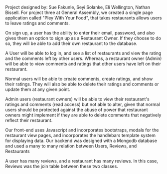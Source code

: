 
Project designed by: Sue Fakunle, Seyi Solanke, Eli Wellington, Nathan Bissell.
For project three at General Assembly, we created a single page application called "Pley With Your Food", that takes restaurants allows users to leave ratings and comments.

On sign up, a user has the ability to enter their email, password, and also gives them an option to sign up as a Restaurant Owner. If they choose to do so, they will be able to add their own restaurant to the database.

A User will be able to log in, and see a list of restaurants and view the rating and the comments left by other users. Whereas, a restaurant owner (Admin) will be able to view comments and ratings that other users have left on their restaurant.

Normal users will be able to create comments, create ratings, and show their ratings. They will also be able to delete their ratings and comments or update them at any given point.

Admin users (restaurant owners) will be able to view their restaurant's ratings and comments (read access) but not able to alter, given that normal users should be protected against the abuse of power that restaurant owners might implement if they are able to delete comments that negatively reflect their restaurant.

Our front-end uses Javascript and incorporates bootstraps, modals for the restaurant view pages, and incorporates the handlebars template system for displaying data. Our backend was designed with a Mongodb database and used a many to many relation between Users, Reviews, and Restaurants

A user has many reviews, and a restaurant has many reviews. In this case, Reviews was the join table between these two classes.

